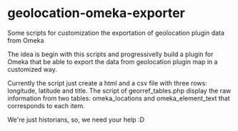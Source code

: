# geolocation-omeka-exporter

Some scripts for customization the exportation of geolocation plugin data from Omeka

The idea is begin with this scripts and progressivelly build a plugin for Omeka that be able to export the data from geolocation plugin map in a customized way.

Currently the script just create a html and a csv file with three rows: longitude, latitude and title. The script of georref_tables.php display the raw information from two tables: omeka_locations and omeka_element_text that corresponds to each item.

We're just historians, so, we need your help :D
